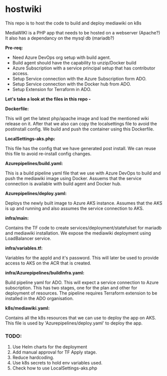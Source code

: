 # hostwiki
This repo is to host the code to build and deploy mediawiki on k8s

MediaWIKI is a PHP app that needs to be hosted on a webserver (Apache?)
It also has a dependancy on the mysql db (mariadb?)

**Pre-req:**

- Need Azure DevOps org setup with build agent.
- Build agent should have the capability to unzip/Docker build
- Azure Subscription with a service principal setup that has contributor access.
- Setup Service connection with the Azure Subscription form ADO.
- Setup Service connection with the Docker hub from ADO.
- Setup Extension for Terraform in ADO.

**Let's take a look at the files in this repo -**

**Dockerfile:**

  This will get the latest php/apache image and load the mentioned wiki release on it.
  After that we also can copy the localsettings file to avoid the postinstall config.
  We build and push the container using this Dockerfile.

**LocalSettings-aks.php:**

  This file has the config that we have generated post install. We can reuse this file to avoid re-install config changes.

**Azurepipelines/build.yaml:**
  
  This is a build pipeline yaml file that we use with Azure DevOps to build and push the mediawiki image using Docker.
  Assuems that the service connection is available with build agent and Docker hub.

**Azurepipelines/deploy.yaml:**
  
  Deploys the newly built image to Azure AKS instance.
  Assumes that the AKS is up and running and also assumes the service connection to AKS.

**infra/main:**
  
  Contains the TF code to create services/deployment/statefulset for mariadb and mediawiki installation.
  We expose the mediawiki deployment using LoadBalancer service.

**infra/variables.tf:**
  
  Variables for the appId and it's password. This will later be used to provide access to AKS on the ACR that is created.

**infra/Azurepipelines/buildInfra.yaml:**
  
  Build pipeline yaml for ADO. This will expect a service connection to Azure subscription. 
  This has two stages, one for the plan and other for deployment of resources.
  The pipeline requires Terraform extension to be installed in the ADO organisation.

**k8s/mediawiki.yaml:**
  
  Contains all the k8s resources that we can use to deploy the app on AKS.
  This file is used by 'Azurepipelines/deploy.yaml' to deploy the app.

### TODO:
1. Use Helm charts for the deployment
2. Add manual approval for TF Apply stage.
3. Reduce hardcoding.
4. Use k8s secrets to hold env variables used.
5. Check how to use LocalSettings-aks.php





